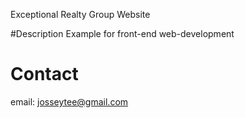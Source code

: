 Exceptional Realty Group Website


#Description
Example for front-end web-development

# Contact

email: josseytee@gmail.com
